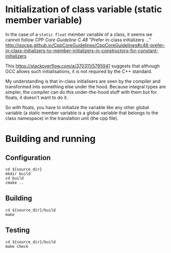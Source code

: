 # Initialization of class variable (static member variable)

In the case of a `static float` member variable of a class, it seems we cannot follow CPP _Core Guideline C.48_ "Prefer in-class initializers ..." http://isocpp.github.io/CppCoreGuidelines/CppCoreGuidelines#c48-prefer-in-class-initializers-to-member-initializers-in-constructors-for-constant-initializers

This https://stackoverflow.com/a/370311/5795941 suggests that although GCC allows such initialisations, it is not required by the C++ standard.

My understanding is that in-class initialisers are seen by the compiler and transformed into something else under the hood.  Because integral types are simpler, the compiler can do this under-the-hood stuff with them but for floats, it doesn't want to do it.

So with floats, you have to initialize the variable like any other global variable (a static member variable is a global variable that belongs to the class namespace) in the translation unit (the cpp file).

# Building and running

## Configuration

```
cd ${source_dir}
mkdir build
cd build
cmake ..
```

## Building

```
cd ${source_dir}/build
make
```

## Testing

```
cd ${source_dir}/build
make check
```

